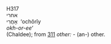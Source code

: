 <body>
  <p>H317<br>  אחרי  <br> אָחֳרִי  ‎  ‘ochŏrı̂y  <br><i>okh-or-ee‘ </i><br>(Chaldee); from <a href="h0311.htm">311</a>  <i>other: - </i>(an-) other.<br></p>
 </body>